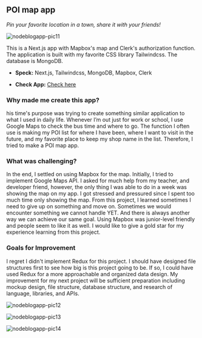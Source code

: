 ## POI map app

_Pin your favorite location in a town, share it with your friends!_

![nodeblogapp-pic11](https://user-images.githubusercontent.com/58070973/165789171-582af007-6304-4ae9-8ab4-a240ad7d6498.png)

This is a Next.js app with Mapbox's map and Clerk's authorization function. The application is built with my favorite CSS library Tailwindcss. The database is MongoDB.

- **Speck:** Next.js, Tailwindcss, MongoDB, Mapbox, Clerk

- **Check App:** [Check here](https://erika-poimap.vercel.app/)

### Why made me create this app?

his time's purpose was trying to create something similar application to what I used in daily life. Whenever I’m out just for work or school, I use Google Maps to check the bus time and where to go. The function I often use is making my POI list for where I have been, where I want to visit in the future, and my favorite place to keep my shop name in the list. Therefore, I tried to make a POI map app.

### What was challenging?

In the end, I settled on using Mapbox for the map. Initially, I tried to implement Google Maps API. I asked for much help from my teacher, and developer friend, however, the only thing I was able to do in a week was showing the map on my app. I got stressed and pressured since I spent too much time only showing the map. From this project, I learned sometimes I need to give up on something and move on. Sometimes we would encounter something we cannot handle YET. And there is always another way we can achieve our same goal. Using Mapbox was junior-level friendly and people seem to like it as well. I would like to give a gold star for my experience learning from this project.

### Goals for Improvement

I regret I didn't implement Redux for this project. I should have designed file structures first to see how big is this project going to be. If so, I could have used Redux for a more approachable and organized data design. My improvement for my next project will be sufficient preparation including mockup design, file structure, database structure, and research of language, libraries, and APIs.

![nodeblogapp-pic12](https://user-images.githubusercontent.com/58070973/165789181-a316eb85-b05a-4d27-b4c7-d966af746686.png)

![nodeblogapp-pic13](https://user-images.githubusercontent.com/58070973/165789183-e1dc1646-3f68-4c41-93a7-901d63a56912.png)

![nodeblogapp-pic14](https://user-images.githubusercontent.com/58070973/165789185-14dd7fa2-dba2-4306-95b7-7a1010972024.png)
